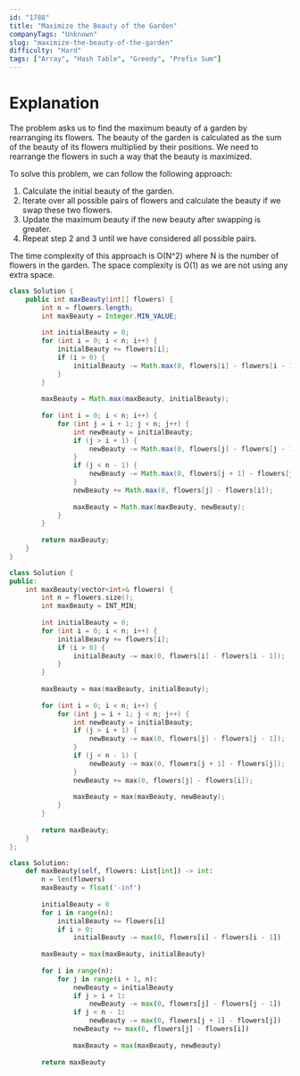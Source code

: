 ```yaml
---
id: "1788"
title: "Maximize the Beauty of the Garden"
companyTags: "Unknown"
slug: "maximize-the-beauty-of-the-garden"
difficulty: "Hard"
tags: ["Array", "Hash Table", "Greedy", "Prefix Sum"]
---
```


# Explanation

The problem asks us to find the maximum beauty of a garden by rearranging its flowers. The beauty of the garden is calculated as the sum of the beauty of its flowers multiplied by their positions. We need to rearrange the flowers in such a way that the beauty is maximized.

To solve this problem, we can follow the following approach:
1. Calculate the initial beauty of the garden.
2. Iterate over all possible pairs of flowers and calculate the beauty if we swap these two flowers.
3. Update the maximum beauty if the new beauty after swapping is greater.
4. Repeat step 2 and 3 until we have considered all possible pairs.

The time complexity of this approach is O(N^2) where N is the number of flowers in the garden. The space complexity is O(1) as we are not using any extra space.
```java
class Solution {
    public int maxBeauty(int[] flowers) {
        int n = flowers.length;
        int maxBeauty = Integer.MIN_VALUE;
        
        int initialBeauty = 0;
        for (int i = 0; i < n; i++) {
            initialBeauty += flowers[i];
            if (i > 0) {
                initialBeauty -= Math.max(0, flowers[i] - flowers[i - 1]);
            }
        }
        
        maxBeauty = Math.max(maxBeauty, initialBeauty);
        
        for (int i = 0; i < n; i++) {
            for (int j = i + 1; j < n; j++) {
                int newBeauty = initialBeauty;
                if (j > i + 1) {
                    newBeauty -= Math.max(0, flowers[j] - flowers[j - 1]);
                }
                if (j < n - 1) {
                    newBeauty -= Math.max(0, flowers[j + 1] - flowers[j]);
                }
                newBeauty += Math.max(0, flowers[j] - flowers[i]);
                
                maxBeauty = Math.max(maxBeauty, newBeauty);
            }
        }
        
        return maxBeauty;
    }
}
```

```cpp
class Solution {
public:
    int maxBeauty(vector<int>& flowers) {
        int n = flowers.size();
        int maxBeauty = INT_MIN;
        
        int initialBeauty = 0;
        for (int i = 0; i < n; i++) {
            initialBeauty += flowers[i];
            if (i > 0) {
                initialBeauty -= max(0, flowers[i] - flowers[i - 1]);
            }
        }
        
        maxBeauty = max(maxBeauty, initialBeauty);
        
        for (int i = 0; i < n; i++) {
            for (int j = i + 1; j < n; j++) {
                int newBeauty = initialBeauty;
                if (j > i + 1) {
                    newBeauty -= max(0, flowers[j] - flowers[j - 1]);
                }
                if (j < n - 1) {
                    newBeauty -= max(0, flowers[j + 1] - flowers[j]);
                }
                newBeauty += max(0, flowers[j] - flowers[i]);
                
                maxBeauty = max(maxBeauty, newBeauty);
            }
        }
        
        return maxBeauty;
    }
};
```

```python
class Solution:
    def maxBeauty(self, flowers: List[int]) -> int:
        n = len(flowers)
        maxBeauty = float('-inf')
        
        initialBeauty = 0
        for i in range(n):
            initialBeauty += flowers[i]
            if i > 0:
                initialBeauty -= max(0, flowers[i] - flowers[i - 1])
        
        maxBeauty = max(maxBeauty, initialBeauty)
        
        for i in range(n):
            for j in range(i + 1, n):
                newBeauty = initialBeauty
                if j > i + 1:
                    newBeauty -= max(0, flowers[j] - flowers[j - 1])
                if j < n - 1:
                    newBeauty -= max(0, flowers[j + 1] - flowers[j])
                newBeauty += max(0, flowers[j] - flowers[i])
                
                maxBeauty = max(maxBeauty, newBeauty)
        
        return maxBeauty
```